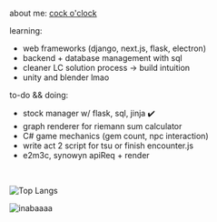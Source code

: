 about me: <a href="https://bmai1.github.io/" target="_blank">cock o'clock</a>

learning:
- web frameworks (django, next.js, flask, electron)
- backend + database management with sql 
- cleaner LC solution process -> build intuition
- unity and blender lmao

to-do && doing:
- stock manager w/ flask, sql, jinja ✔️
- graph renderer for riemann sum calculator 
- C# game mechanics (gem count, npc interaction)
- write act 2 script for tsu or finish encounter.js
- e2m3c, synowyn apiReq + render
<br>

![Top Langs](https://github-readme-stats.vercel.app/api/top-langs/?username=bmai1&layout=compact&theme=dracula)
<br>

![inabaaaa](https://github.com/bmai1/bmai1/assets/104703637/690a4203-a03a-47b6-b09b-bfece6c78950)


